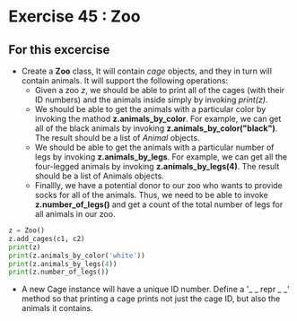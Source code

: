 # Exercise 45 : Zoo

## For this excercise
* Create a __Zoo__ class, It will contain _cage_ objects, and they in turn will contain animals. It will support the following operations:
    * Given a zoo _z_, we should be able to print all of the cages (with their ID numbers) and the animals inside simply by invoking _print(z)_.
    * We should be able to get the animals with a particular color by invoking the mathod __z.animals_by_color__. For example, we can get all of the black animals by invoking __z.animals_by_color("black")__. The result should be a list of _Animal_ objects.
    * We should be able to get the animals with a particular number of legs by invoking __z.animals_by_legs__. For example, we can get all the four-legged animals by invoking __z.animals_by_legs(4)__. The result should be a list of Animals objects.
    * Finallly, we have a potential donor to our zoo who wants to provide socks for all of the animals. Thus, we need to be able to invoke __z.number_of_legs()__ and get a count of the total number of legs for all animals in our zoo.

```python
z = Zoo()
z.add_cages(c1, c2)
print(z)
print(z.animals_by_color('white'))
print(z.animals_by_legs(4))
print(z.number_of_legs())

```
* A new Cage instance will have a unique ID number.
Define a '_ _ repr _ _' method so that printing a cage prints not just the cage ID, but also the animals it contains.




 